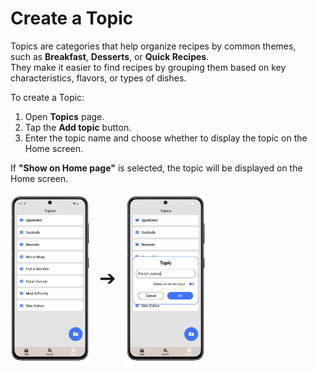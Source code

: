 # Create a Topic

Topics are categories that help organize recipes by common themes,  
such as **Breakfast**, **Desserts**, or **Quick Recipes**.  
They make it easier to find recipes by grouping them based on key characteristics, flavors, or types of dishes.  

To create a Topic:

1. Open **Topics** page.
3. Tap the **Add topic** button.
4. Enter the topic name and choose whether to display the topic on the Home screen.

If **"Show on Home page"** is selected, the topic will be displayed on the Home screen.

<div style="display: flex; gap: 16px; align-items: center;">
  <img src="img/topics.webp" style="width:25%; vertical-align: middle;">
  <span style="font-size: 2rem; vertical-align: middle;">➔</span>
  <img src="img/topics_3.webp" style="width:25%; vertical-align: middle;">
</div>
